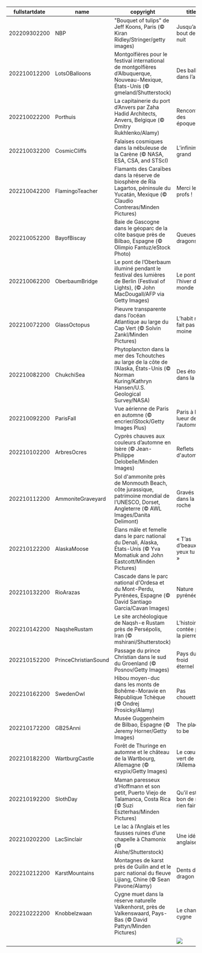 |fullstartdate|name|copyright|title|image|
|--|--|--|--|--|
202209302200|NBP|"Bouquet of tulips" de Jeff Koons, Paris (© Kiran Ridley/Stringer/getty images)|Jusqu’au bout de la nuit|![](/fr-FR/2022/10/202209302200NBP.jpg)|
202210012200|LotsOBalloons|Montgolfières pour le festival international de montgolfières d’Albuquerque, Nouveau-Mexique, États-Unis (© gmeland/Shutterstock)|Des ballons dans l’air|![](/fr-FR/2022/10/202210012200LotsOBalloons.jpg)|
202210022200|Porthuis|La capitainerie du port d’Anvers par Zaha Hadid Architects, Anvers, Belgique (© Dmitry Rukhlenko/Alamy)|Rencontre des époques|![](/fr-FR/2022/10/202210022200Porthuis.jpg)|
202210032200|CosmicCliffs|Falaises cosmiques dans la nébuleuse de la Carène (© NASA, ESA, CSA, and STScI)|L’infiniment grand|![](/fr-FR/2022/10/202210032200CosmicCliffs.jpg)|
202210042200|FlamingoTeacher|Flamants des Caraïbes dans la réserve de biosphère de Ría Lagartos, péninsule du Yucatán, Mexique (© Claudio Contreras/Minden Pictures)|Merci les profs !|![](/fr-FR/2022/10/202210042200FlamingoTeacher.jpg)|
202210052200|BayofBiscay|Baie de Gascogne dans le géoparc de la côte basque près de Bilbao, Espagne (© Olimpio Fantuz/eStock Photo)|Queues de dragons ?|![](/fr-FR/2022/10/202210052200BayofBiscay.jpg)|
202210062200|OberbaumBridge|Le pont de l’Oberbaum illuminé pendant le festival des lumières de Berlin (Festival of Lights), (© John MacDougall/AFP via Getty Images)|Le pont de l’hiver du monde|![](/fr-FR/2022/10/202210062200OberbaumBridge.jpg)|
202210072200|GlassOctopus|Pieuvre transparente dans l’océan Atlantique au large du Cap Vert (© Solvin Zankl/Minden Pictures)|L’habit ne fait pas le moine|![](/fr-FR/2022/10/202210072200GlassOctopus.jpg)|
202210082200|ChukchiSea|Phytoplancton dans la mer des Tchoutches au large de la côte de l’Alaska, États-Unis (© Norman Kuring/Kathryn Hansen/U.S. Geological Survey/NASA)|Des étoiles dans la mer|![](/fr-FR/2022/10/202210082200ChukchiSea.jpg)|
202210092200|ParisFall|Vue aérienne de Paris en automne (© encrier/iStock/Getty Images Plus)|Paris à la lueur de l’automne|![](/fr-FR/2022/10/202210092200ParisFall.jpg)|
202210102200|ArbresOcres|Cyprès chauves aux couleurs d’automne en Isère (© Jean-Philippe Delobelle/Minden Images)|Reflets d'automne|![](/fr-FR/2022/10/202210102200ArbresOcres.jpg)|
202210112200|AmmoniteGraveyard|Sol d'ammonite près de Monmouth Beach, côte jurassique, patrimoine mondial de l’UNESCO, Dorset, Angleterre (© AWL Images/Danita Delimont)|Gravés dans la roche|![](/fr-FR/2022/10/202210112200AmmoniteGraveyard.jpg)|
202210122200|AlaskaMoose|Élans mâle et femelle dans le parc national du Denali, Alaska, États-Unis (© Yva Momatiuk and John Eastcott/Minden Pictures)|« T’as d’beaux yeux tu sais »|![](/fr-FR/2022/10/202210122200AlaskaMoose.jpg)|
202210132200|RioArazas|Cascade dans le parc national d'Ordesa et du Mont-Perdu, Pyrénées, Espagne (© David Santiago Garcia/Cavan Images)|Nature pyrénéenne|![](/fr-FR/2022/10/202210132200RioArazas.jpg)|
202210142200|NaqsheRustam|Le site archéologique de Naqsh-e Rustam près de Persépolis, Iran (© mshirani/Shutterstock)|L’histoire contée par la pierre|![](/fr-FR/2022/10/202210142200NaqsheRustam.jpg)|
202210152200|PrinceChristianSound|Passage du prince Christian dans le sud du Groenland (© Posnov/Getty Images)|Pays du froid éternel|![](/fr-FR/2022/10/202210152200PrinceChristianSound.jpg)|
202210162200|SwedenOwl|Hibou moyen-duc dans les monts de Bohême-Moravie en République Tchèque (© Ondrej Prosicky/Alamy)|Pas chouette|![](/fr-FR/2022/10/202210162200SwedenOwl.jpg)|
202210172200|GB25Anni|Musée Guggenheim de Bilbao, Espagne (© Jeremy Horner/Getty Images)|The place to be|![](/fr-FR/2022/10/202210172200GB25Anni.jpg)|
202210182200|WartburgCastle|Forêt de Thuringe en automne et le château de la Wartbourg, Allemagne (© ezypix/Getty Images)|Le cœur vert de l’Allemagne|![](/fr-FR/2022/10/202210182200WartburgCastle.jpg)|
202210192200|SlothDay|Maman paresseux d’Hoffmann et son petit, Puerto Viejo de Talamanca, Costa Rica (© Suzi Eszterhas/Minden Pictures)|Qu’il est bon de ne rien faire|![](/fr-FR/2022/10/202210192200SlothDay.jpg)|
202210202200|LacSinclair|Le lac à l’Anglais et les fausses ruines d’une chapelle à Chamonix (© Aishe/Shutterstock)|Une idée anglaise|![](/fr-FR/2022/10/202210202200LacSinclair.jpg)|
202210212200|KarstMountains|Montagnes de karst près de Guilin and et le parc national du fleuve Lijiang, Chine (© Sean Pavone/Alamy)|Dents de dragon|![](/fr-FR/2022/10/202210212200KarstMountains.jpg)|
202210222200|Knobbelzwaan|Cygne muet dans la réserve naturelle Valkenhorst, près de Valkenswaard, Pays-Bas (© David Pattyn/Minden Pictures)|Le chant du cygne|![](/fr-FR/2022/10/202210222200Knobbelzwaan.jpg)|
||||![](/fr-FR/2022/10/.jpg)|
